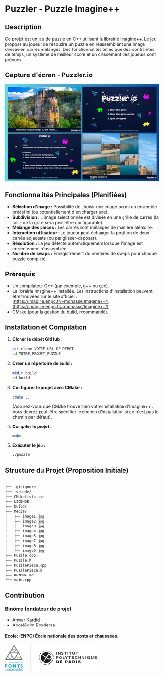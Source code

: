 # Puzzler - Puzzle Imagine++

## Description

Ce projet est un jeu de puzzle en C++ utilisant la librairie Imagine++. Le jeu propose au joueur de résoudre un puzzle en réassemblant une image divisée en carrés mélangés. Des fonctionnalités telles que des contraintes de temps, un système de meilleur score et un classement des joueurs sont prévues.

## Capture d'écran - Puzzler.io
![Puzzle Preview](Media/Capture.png)



## Fonctionnalités Principales (Planifiées)

* **Sélection d'image :** Possibilité de choisir une image parmi un ensemble prédéfini (ou potentiellement d'en charger une).
* **Subdivision :** L'image sélectionnée est divisée en une grille de carrés (la taille de la grille sera peut-être configurable).
* **Mélange des pièces :** Les carrés sont mélangés de manière aléatoire.
* **Interaction utilisateur :** Le joueur peut échanger la position de deux carrés adjacents (ou par glisser-déposer).
* **Résolution :** Le jeu détecte automatiquement lorsque l'image est correctement réassemblée.
* **Nombre de swaps :** Enregistrement du nombres de swaps pour chaque puzzle complété.

## Prérequis

* Un compilateur C++ (par exemple, g++ ou gcc).
* La librairie Imagine++ installée. Les instructions d'installation peuvent être trouvées sur le site officiel : [https://imagine.enpc.fr/~monasse/Imagine++/](https://imagine.enpc.fr/~monasse/Imagine++/)
* CMake (pour la gestion du build, recommandé).

## Installation et Compilation

1.  **Cloner le dépôt GitHub :**
    ```bash
    git clone VOTRE_URL_DE_DEPOT
    cd VOTRE_PROJET_PUZZLE
    ```

2.  **Créer un répertoire de build :**
    ```bash
    mkdir build
    cd build
    ```

3.  **Configurer le projet avec CMake :**
    ```bash
    cmake ..
    ```
    (Assurez-vous que CMake trouve bien votre installation d'Imagine++ . Vous devrez peut-être spécifier le chemin d'installation si ce n'est pas le chemin par défaut).

4.  **Compiler le projet :**
    ```bash
    make
    ```

5.  **Exécuter le jeu :**
    ```bash
    ./puzzle
    ```

## Structure du Projet (Proposition Initiale)
```
.
├── .gitignore
├── .vscode/
├── CMakeLists.txt
├── LICENSE
├── build/
├── Media/
│   ├── image1.jpg
│   ├── image2.jpg
│   ├── image3.jpg
│   ├── image4.jpg
│   ├── image5.jpg
│   ├── image7.jpg
│   ├── image8.jpg
│   └── image9.jpg
├── Puzzle.cpp
├── Puzzle.h
├── PuzzlePiece.cpp
├── PuzzlePiece.h
├── README.md
└── main.cpp
```


## Contribution
### Binôme fondateur de projet
- Anwar Kardid
- AbdelAdim Boudersa 

#### Ecole: (ENPC) École nationale des ponts et chaussées.


<img src="Media/logoENPC.png" alt="Puzzle Preview" width="300"/>
